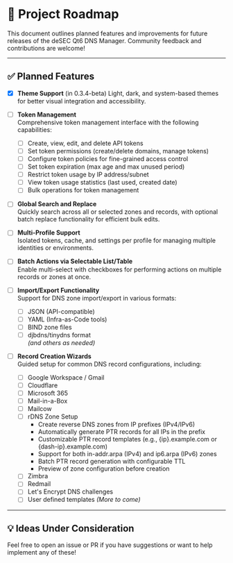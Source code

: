 # 📍 Project Roadmap

This document outlines planned features and improvements for future releases of the deSEC Qt6 DNS Manager. Community feedback and contributions are welcome!

---

## ✅ Planned Features

- [x] **Theme Support**  (in 0.3.4-beta)
  Light, dark, and system-based themes for better visual integration and accessibility.

- [ ] **Token Management**  
  Comprehensive token management interface with the following capabilities:
  - [ ] Create, view, edit, and delete API tokens
  - [ ] Set token permissions (create/delete domains, manage tokens)
  - [ ] Configure token policies for fine-grained access control
  - [ ] Set token expiration (max age and max unused period)
  - [ ] Restrict token usage by IP address/subnet
  - [ ] View token usage statistics (last used, created date)
  - [ ] Bulk operations for token management

- [ ] **Global Search and Replace**  
  Quickly search across all or selected zones and records, with optional batch replace functionality for efficient bulk edits.

- [ ] **Multi-Profile Support**  
  Isolated tokens, cache, and settings per profile for managing multiple identities or environments.

- [ ] **Batch Actions via Selectable List/Table**  
  Enable multi-select with checkboxes for performing actions on multiple records or zones at once.

- [ ] **Import/Export Functionality**  
  Support for DNS zone import/export in various formats:
  - [ ] JSON (API-compatible)
  - [ ] YAML (Infra-as-Code tools)
  - [ ] BIND zone files
  - [ ] djbdns/tinydns format  
  *(and others as needed)*

- [ ] **Record Creation Wizards**  
  Guided setup for common DNS record configurations, including:
  - [ ] Google Workspace / Gmail
  - [ ] Cloudflare
  - [ ] Microsoft 365
  - [ ] Mail-in-a-Box
  - [ ] Mailcow
  - [ ] rDNS Zone Setup
    - Create reverse DNS zones from IP prefixes (IPv4/IPv6)
    - Automatically generate PTR records for all IPs in the prefix
    - Customizable PTR record templates (e.g., {ip}.example.com or {dash-ip}.example.com)
    - Support for both in-addr.arpa (IPv4) and ip6.arpa (IPv6) zones
    - Batch PTR record generation with configurable TTL
    - Preview of zone configuration before creation
  - [ ] Zimbra
  - [ ] Redmail
  - [ ] Let's Encrypt DNS challenges
  - [ ] User defined templates
  *(More to come)*

---

## 💡 Ideas Under Consideration

Feel free to open an issue or PR if you have suggestions or want to help implement any of these!
